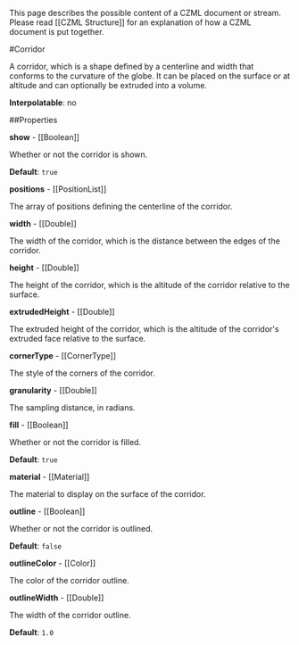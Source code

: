 This page describes the possible content of a CZML document or stream.  Please read [[CZML Structure]] for an explanation of how a CZML document is put together.

#Corridor

A corridor, which is a shape defined by a centerline and width that conforms to the curvature of the globe. It can be placed on the surface or at altitude and can optionally be extruded into a volume.

**Interpolatable**: no

##Properties

**show** - [[Boolean]]

Whether or not the corridor is shown.

**Default**: `true`


**positions** - [[PositionList]]

The array of positions defining the centerline of the corridor.


**width** - [[Double]]

The width of the corridor, which is the distance between the edges of the corridor.


**height** - [[Double]]

The height of the corridor, which is the altitude of the corridor relative to the surface.


**extrudedHeight** - [[Double]]

The extruded height of the corridor, which is the altitude of the corridor's extruded face relative to the surface.


**cornerType** - [[CornerType]]

The style of the corners of the corridor.


**granularity** - [[Double]]

The sampling distance, in radians.


**fill** - [[Boolean]]

Whether or not the corridor is filled.

**Default**: `true`


**material** - [[Material]]

The material to display on the surface of the corridor.


**outline** - [[Boolean]]

Whether or not the corridor is outlined.

**Default**: `false`


**outlineColor** - [[Color]]

The color of the corridor outline.


**outlineWidth** - [[Double]]

The width of the corridor outline.

**Default**: `1.0`


